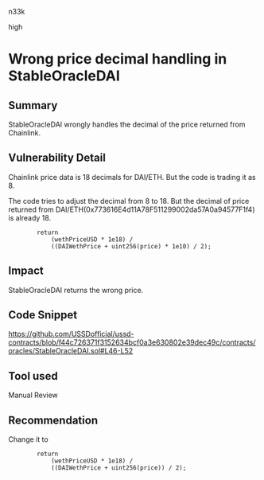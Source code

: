 n33k

high

# Wrong price decimal handling in StableOracleDAI

## Summary

StableOracleDAI wrongly handles the decimal of the price returned from Chainlink.

## Vulnerability Detail

Chainlink price data is 18 decimals for DAI/ETH. But the code is trading it as 8.

The code tries to adjust the decimal from 8 to 18. But the decimal of price returned from DAI/ETH(0x773616E4d11A78F511299002da57A0a94577F1f4) is already 18.

```solidity
        return
            (wethPriceUSD * 1e18) /
            ((DAIWethPrice + uint256(price) * 1e10) / 2);
```

## Impact

StableOracleDAI returns the wrong price. 

## Code Snippet

https://github.com/USSDofficial/ussd-contracts/blob/f44c726371f3152634bcf0a3e630802e39dec49c/contracts/oracles/StableOracleDAI.sol#L46-L52

## Tool used

Manual Review

## Recommendation

Change it to

```solidity
        return
            (wethPriceUSD * 1e18) /
            ((DAIWethPrice + uint256(price)) / 2); 
```